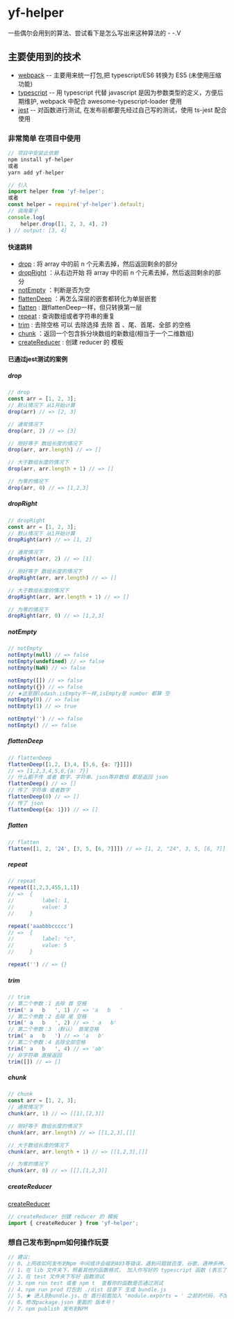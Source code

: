 # yf-helper
一些偶尔会用到的算法、尝试看下是怎么写出来这种算法的  - -.V
## 主要使用到的技术
* [webpack](https://doc.webpack-china.org/) -- 主要用来统一打包,把 typescript/ES6 转换为 ES5 (未使用压缩功能)
* [typescript](https://www.tslang.cn/docs/handbook/basic-types.html) -- 用 typescript 代替 javascript 是因为参数类型的定义，方便后期维护, webpack 中配合 awesome-typescript-loader 使用
* [jest](http://facebook.github.io/jest/zh-Hans/) -- 对函数进行测试, 在发布前都要先经过自己写的测试，使用 ts-jest 配合使用
### 非常简单 在项目中使用
```js
// 项目中安装此依赖
npm install yf-helper
或者
yarn add yf-helper

// 引入
import helper from 'yf-helper';
或者
const helper = require('yf-helper').default;
// 调用栗子
console.log(
    helper.drop([1, 2, 3, 4], 2)
) // output: [3, 4]
```
#### 快速跳转
- [drop](#drop) : 将 array 中的前 n 个元素去掉，然后返回剩余的部分
- [dropRight](#dropright) ：从右边开始 将 array 中的前 n 个元素去掉，然后返回剩余的部分
- [notEmpty](#notempty) ：判断是否为空
- [flattenDeep](#flattendeep) ：再怎么深层的嵌套都转化为单层嵌套
- [flatten](#flatten) : 跟flattenDeep一样，但只转换第一层
- [repeat](#repeat) : 查询数组或者字符串的重复
- [trim](#trim) : 去除空格 可以 去除选择 去除 首 、尾、首尾、全部 的空格
- [chunk](#chunk) ：返回一个包含拆分块数组的新数组(相当于一个二维数组)
- [createReducer](#createreducer) : 创建 reducer 的 模板

#### 已通过jest测试的案例

##### drop
```js
// drop
const arr = [1, 2, 3];
// 默认情况下 从1开始计算
drop(arr) // => [2, 3]

// 通常情况下
drop(arr, 2) // => [3]

// 刚好等于 数组长度的情况下
drop(arr, arr.length) // => []

// 大于数组长度的情况下
drop(arr, arr.length + 1) // => []

// 为零的情况下
drop(arr, 0) // => [1,2,3]

```

##### dropRight
```js
// dropRight
const arr = [1, 2, 3];
// 默认情况下 从1开始计算
dropRight(arr) // => [1, 2]

// 通常情况下
dropRight(arr, 2) // => [1]

// 刚好等于 数组长度的情况下
dropRight(arr, arr.length) // => []

// 大于数组长度的情况下
dropRight(arr, arr.length + 1) // => []

// 为零的情况下
dropRight(arr, 0) // => [1,2,3]

```

##### notEmpty
```js
// notEmpty
notEmpty(null) // => false
notEmpty(undefined) // => false
notEmpty(NaN) // => false

notEmpty([]) // => false
notEmpty({}) // => false
// ★这里跟lodash.isEmpty不一样,isEmpty是 number 都算 空
notEmpty(0) // => false
notEmpty(1) // => true

notEmpty('') // => false
notEmpty() // => false
```

##### flattenDeep
```js
// flattenDeep
flattenDeep([1,2, [3,4, [5,6, {a: 7}]]])
// => [1,2,3,4,5,6,{a: 7}]
// 什么都不传 或者 数字、字符串、json等非数组 都是返回 json 
flattenDeep() // => []
// 传了 字符串 或者数字
flattenDeep(0) // => []
// 传了 json
flattenDeep({a: 1})) // => []
```
##### flatten
```js
// flatten
flatten([1, 2, '24', [3, 5, [6, 7]]]) // => [1, 2, "24", 3, 5, [6, 7]]
```
##### repeat
```js
// repeat
repeat([1,2,3,455,1,1])
// =>  {
//         label: 1,
//         value: 3
//     }

repeat('aaabbbccccc')
// =>  {
//         label: "c",
//         value: 5
//     }

repeat('') // => {}
```
##### trim
```js
// trim
// 第二个参数：1 去除 首 空格
trim(' a   b   ', 1) // => 'a   b   '
// 第二个参数：2 去除 尾 空格
trim(' a   b   ', 2) // => ' a   b'
// 第二个参数：3 （默认） 首尾空格
trim(' a   b   ') // => 'a   b'
// 第二个参数：4 去除全部空格
trim(' a   b   ', 4) // => 'ab'
// 非字符串 直接返回
trim([]) // => []

```
##### chunk
```js
// chunk
const arr = [1, 2, 3];
// 通常情况下
chunk(arr, 1) // => [[1],[2,3]]

// 刚好等于 数组长度的情况下
chunk(arr, arr.length) // => [[1,2,3],[]]

// 大于数组长度的情况下
chunk(arr, arr.length + 1) // => [[1,2,3],[]]

// 为零的情况下
chunk(arr, 0) // => [[],[1,2,3]]

```
##### createReducer
[createReducer](http://cn.redux.js.org/docs/recipes/reducers/RefactoringReducersExample.html)
```js
// createReducer 创建 reducer 的 模板
import { createReducer } from 'yf-helper';
```
### 想自己发布到npm如何操作玩耍
```js
// 建议:
// 0、上网收如何发布到Npm 中间或许会碰到403等错误，遇到问题就百度、谷歌，遇神杀神、遇佛杀佛，然后可以 npm publish 后，再参考下面的操作
// 1、在 lib 文件夹下，照着其他的函数格式， 加入你写好的 typescript 函数 (表忘了 在./lib/index.ts里加入你的函数)
// 2、在 test 文件夹下写好 函数测试
// 3、npm run test 或者 npm t  查看你的函数是否通过测试
// 4、npm run prod 打包到 ./dist 目录下 生成 bundle.js
// 5、★ 进入到bundle.js，在 首行前面加入 'module.exports = ' 之前的代码，不加入的话无法使用
// 6、修改package.json 里面的 版本号！
// 7、npm publish 发布到NPM
```

